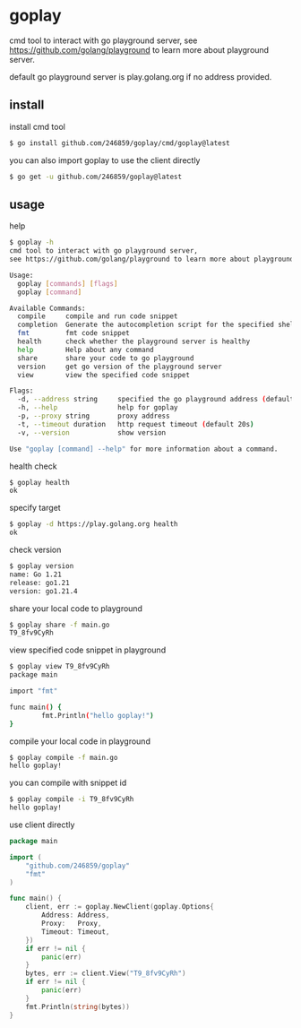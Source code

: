 # goplay
cmd tool to interact with go playground server, see https://github.com/golang/playground to learn more about playground server.

default go playground server is play.golang.org if no address provided. 

## install
install cmd tool
```bash
$ go install github.com/246859/goplay/cmd/goplay@latest
```
you can also import goplay to use the client directly
```bash
$ go get -u github.com/246859/goplay@latest
```

## usage

help
```bash
$ goplay -h
cmd tool to interact with go playground server,
see https://github.com/golang/playground to learn more about playground server.

Usage:
  goplay [commands] [flags]
  goplay [command]

Available Commands:
  compile     compile and run code snippet
  completion  Generate the autocompletion script for the specified shell
  fmt         fmt code snippet
  health      check whether the playground server is healthy
  help        Help about any command
  share       share your code to go playground
  version     get go version of the playground server
  view        view the specified code snippet

Flags:
  -d, --address string     specified the go playground address (default "https://play.golang.org")
  -h, --help               help for goplay
  -p, --proxy string       proxy address
  -t, --timeout duration   http request timeout (default 20s)
  -v, --version            show version

Use "goplay [command] --help" for more information about a command.
```

health check
```bash
$ goplay health
ok
```

specify target
```bash
$ goplay -d https://play.golang.org health
ok
```

check version
```bash
$ goplay version
name: Go 1.21
release: go1.21
version: go1.21.4
```

share your local code to playground
```bash
$ goplay share -f main.go
T9_8fv9CyRh
```

view specified code snippet in playground
```bash
$ goplay view T9_8fv9CyRh
package main

import "fmt"

func main() {
        fmt.Println("hello goplay!")
}
```

compile your local code in playground
```bash
$ goplay compile -f main.go
hello goplay!
```

you can compile with snippet id
```bash
$ goplay compile -i T9_8fv9CyRh
hello goplay!
```

use client directly
```go
package main

import (
	"github.com/246859/goplay"
	"fmt"
)

func main() {
	client, err := goplay.NewClient(goplay.Options{
		Address: Address,
		Proxy:   Proxy,
		Timeout: Timeout,
	})
	if err != nil {
		panic(err)
	}
	bytes, err := client.View("T9_8fv9CyRh")
	if err != nil {
		panic(err)
	}
	fmt.Println(string(bytes))
}

```